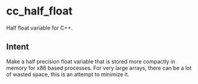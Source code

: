 # cc_half_float
Half float variable for C++.

## Intent
Make a half precision float variable that is stored more compactly in memory for x86 based processes.
For very large arrays, there can be a lot of wasted space, this is an attempt to minimize it.
